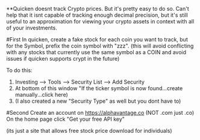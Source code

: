 **Quicken doesnt track Crypto prices.  But it's pretty easy to do so.   Can't help that it isnt capable of 
tracking enough decimal precision, but it's still useful to an approximation for viewing your crypto 
assets in context with all of your investments.

#First
  In quicken, create a fake stock for each coin you want to track, but for the Symbol, prefix the 
  coin symbol with "zzz".  (this will avoid conflicting with any stocks that currently use the same
  symbol as a COIN and avoid issues if quicken supports crypt in the future)

  To do this:
1. Investing --> Tools --> Security List --> Add Security
2. At bottom of this window "If the ticker symbol  is now found...create manually...click here)
3. (I also created a new "Security Type" as well but you dont have to)
      
#Second
  Create an account on https://alphavantage.co  (NOT .com  just .co)
  On the home page click "Get your free API key"
  
  (its just a site that allows free stock price download for individuals)
  
  
 

   
